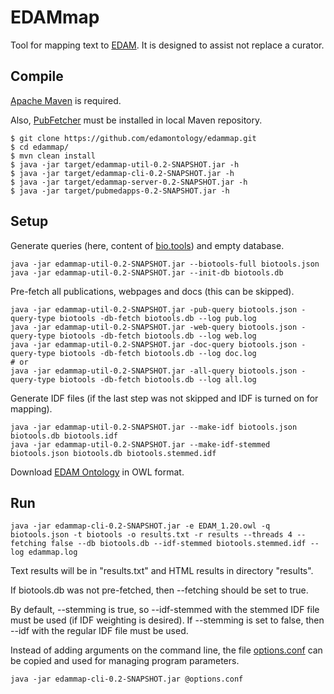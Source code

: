 # EDAMmap

Tool for mapping text to [EDAM](http://edamontology.org/page). It is designed to assist not replace a curator.

## Compile

[Apache Maven](https://maven.apache.org/) is required.

Also, [PubFetcher](https://github.com/edamontology/pubfetcher/) must be installed in local Maven repository.

```shell
$ git clone https://github.com/edamontology/edammap.git
$ cd edammap/
$ mvn clean install
$ java -jar target/edammap-util-0.2-SNAPSHOT.jar -h
$ java -jar target/edammap-cli-0.2-SNAPSHOT.jar -h
$ java -jar target/edammap-server-0.2-SNAPSHOT.jar -h
$ java -jar target/pubmedapps-0.2-SNAPSHOT.jar -h
```

## Setup

Generate queries (here, content of [bio.tools](https://bio.tools/)) and empty database.

```shell
java -jar edammap-util-0.2-SNAPSHOT.jar --biotools-full biotools.json
java -jar edammap-util-0.2-SNAPSHOT.jar --init-db biotools.db
```

Pre-fetch all publications, webpages and docs (this can be skipped).

```shell
java -jar edammap-util-0.2-SNAPSHOT.jar -pub-query biotools.json -query-type biotools -db-fetch biotools.db --log pub.log
java -jar edammap-util-0.2-SNAPSHOT.jar -web-query biotools.json -query-type biotools -db-fetch biotools.db --log web.log
java -jar edammap-util-0.2-SNAPSHOT.jar -doc-query biotools.json -query-type biotools -db-fetch biotools.db --log doc.log
# or
java -jar edammap-util-0.2-SNAPSHOT.jar -all-query biotools.json -query-type biotools -db-fetch biotools.db --log all.log
```

Generate IDF files (if the last step was not skipped and IDF is turned on for mapping).

```shell
java -jar edammap-util-0.2-SNAPSHOT.jar --make-idf biotools.json biotools.db biotools.idf
java -jar edammap-util-0.2-SNAPSHOT.jar --make-idf-stemmed biotools.json biotools.db biotools.stemmed.idf
```

Download [EDAM Ontology](http://edamontology.org/page) in OWL format.

## Run

```shell
java -jar edammap-cli-0.2-SNAPSHOT.jar -e EDAM_1.20.owl -q biotools.json -t biotools -o results.txt -r results --threads 4 --fetching false --db biotools.db --idf-stemmed biotools.stemmed.idf --log edammap.log
```

Text results will be in "results.txt" and HTML results in directory "results".

If biotools.db was not pre-fetched, then --fetching should be set to true.

By default, --stemming is true, so --idf-stemmed with the stemmed IDF file must be used (if IDF weighting is desired). If --stemming is set to false, then --idf with the regular IDF file must be used.

Instead of adding arguments on the command line, the file [options.conf](core/options.conf) can be copied and used for managing program parameters.

```shell
java -jar edammap-cli-0.2-SNAPSHOT.jar @options.conf
```
